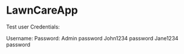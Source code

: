 # LawnCareApp

Test user Credentials: 

Username:	Password: 
Admin     password 
John1234 	password 
Jane1234 	password 
